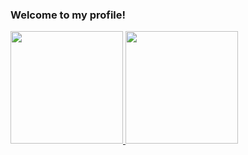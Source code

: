 ### Welcome to my profile! 
<div>
  <a href="https://github.com/muraroboy">
  <img height="180em" src="https://github-readme-stats.vercel.app/api?username=muraroboy&show_icons=true&theme=dracula&include_all_commits=true&count_private=true"/>
  <img height="180em" src="https://github-readme-stats.vercel.app/api/top-langs/?username=muraroboy&layout=compact&langs_count=7&theme=dracula"/>
</div>
